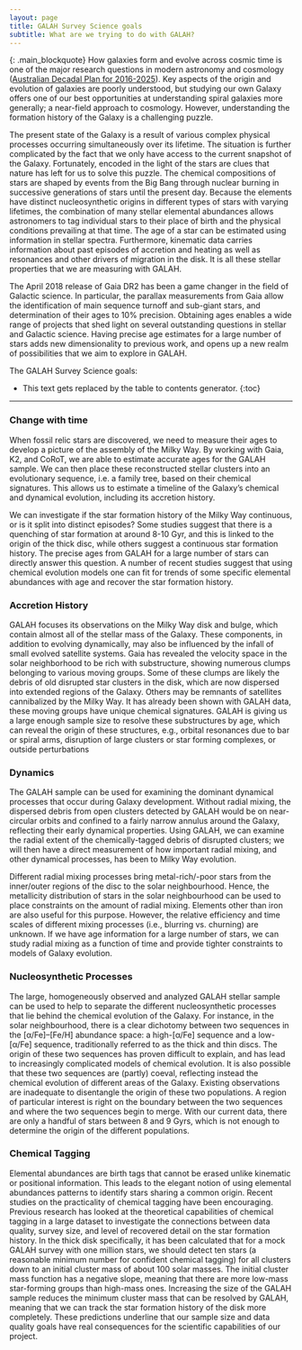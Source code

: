 ```yaml
---
layout: page
title: GALAH Survey Science goals
subtitle: What are we trying to do with GALAH?
---
```


{: .main_blockquote}
How galaxies form and evolve across cosmic time is one of the major research questions in modern astronomy and cosmology ([Australian Decadal Plan for 2016-2025](https://www.science.org.au/supporting-science/science-sector-analysis/reports-and-publications/decadal-plan-australian-astronomy-2016-25)). Key aspects of the origin and evolution of galaxies are poorly understood, but studying our own Galaxy offers one of our best opportunities at understanding spiral galaxies more generally; a near-field approach to cosmology. However, understanding the formation history of the Galaxy is a challenging puzzle.

The present state of the Galaxy is a result of various complex physical processes occurring simultaneously over its lifetime. The situation is further complicated by the fact that we only have access to the current snapshot of the Galaxy. Fortunately, encoded in the light of the stars are clues that nature has left for us to solve this puzzle. The chemical compositions of stars are shaped by events from the Big Bang through nuclear burning in successive generations of stars until the present day. Because the elements have distinct nucleosynthetic origins in different types of stars with varying lifetimes, the combination of many stellar elemental abundances allows astronomers to tag individual stars to their place of birth and the physical conditions prevailing at that time. The age of a star can be estimated using information in stellar spectra. Furthermore, kinematic data carries information about past episodes of accretion and heating as well as resonances and other drivers of migration in the disk. It is all these stellar properties that we are measuring with GALAH.

The April 2018 release of Gaia DR2 has been a game changer in the field of Galactic science. In particular, the parallax measurements from Gaia allow the identification of main sequence turnoff and sub-giant stars, and determination of their ages to 10% precision. Obtaining ages enables a wide range of projects that shed light on several outstanding questions in stellar and Galactic science. Having precise age estimates for a large number of stars adds new dimensionality to previous work, and opens up a new realm of possibilities that we aim to explore in GALAH.

The GALAH Survey Science goals:

* This text gets replaced by the table to contents generator.
{:toc}

---

### Change with time

When fossil relic stars are discovered, we need to measure their ages to develop a picture of the assembly of the Milky Way. By working with Gaia, K2, and CoRoT, we are able to estimate accurate ages for the GALAH sample. We can then place these reconstructed stellar clusters into an evolutionary sequence, i.e. a family tree, based on their chemical signatures. This allows us to estimate a timeline of the Galaxy’s chemical and dynamical evolution, including its accretion history.

We can investigate if the star formation history of the Milky Way continuous, or is it split into distinct episodes? Some studies suggest that there is a quenching of star formation at around 8-10 Gyr, and this is linked to the origin of the thick disc, while others suggest a continuous star formation history. The precise ages from GALAH for a large number of stars can directly answer this question. A number of recent studies suggest that using chemical evolution models one can fit for trends of some specific elemental abundances with age and recover the star formation history.

### Accretion History

GALAH focuses its observations on the Milky Way disk and bulge, which contain almost all of the stellar mass of the Galaxy. These components, in addition to evolving dynamically, may also be influenced by the infall of small evolved satellite systems. Gaia has revealed the velocity space in the solar neighborhood to be rich with substructure, showing numerous clumps belonging to various moving groups. Some of these clumps are likely the debris of old disrupted star clusters in the disk, which are now dispersed into extended regions of the Galaxy. Others may be remnants of satellites cannibalized by the Milky Way. It has already been shown with GALAH data, these moving groups have unique chemical signatures. GALAH is giving us a large enough sample size to resolve these substructures by age, which can reveal the origin of these structures, e.g., orbital resonances due to bar or spiral arms, disruption of large clusters or star forming complexes, or outside perturbations

### Dynamics

The GALAH sample can be used for examining the dominant dynamical processes that occur during Galaxy development. Without radial mixing, the dispersed debris from open clusters detected by GALAH would be on near-circular orbits and confined to a fairly narrow annulus around the Galaxy, reflecting their early dynamical properties. Using GALAH, we can examine the radial extent of the chemically-tagged debris of disrupted clusters; we will then have a direct measurement of how important radial mixing, and other dynamical processes, has been to Milky Way evolution.

Different radial mixing processes bring metal-rich/-poor stars from the inner/outer regions of the disc to the solar neighbourhood. Hence, the metallicity distribution of stars in the solar neighbourhood can be used to place constraints on the amount of radial mixing. Elements other than iron are also useful for this purpose. However, the relative efficiency and time scales of different mixing processes (i.e., blurring vs. churning) are unknown. If we have age information for a large number of stars, we can study radial mixing as a function of time and provide tighter constraints to models of Galaxy evolution.

### Nucleosynthetic Processes

The large, homogeneously observed and analyzed GALAH stellar sample can be used to help to separate the different nucleosynthetic processes that lie behind the chemical evolution of the Galaxy. For instance, in the solar neighbourhood, there is a clear dichotomy between two sequences in the [α/Fe]–[Fe/H] abundance space: a high-[α/Fe] sequence and a low-[α/Fe] sequence, traditionally referred to as the thick and thin discs. The origin of these two sequences has proven difficult to explain, and has lead to increasingly complicated models of chemical evolution. It is also possible that these two sequences are (partly) coeval, reflecting instead the chemical evolution of different areas of the Galaxy. Existing observations are inadequate to disentangle the origin of these two populations. A region of particular interest is right on the boundary between the two sequences and where the two sequences begin to merge. With our current data, there are only a handful of stars between 8 and 9 Gyrs, which is not enough to determine the origin of the different populations.

### Chemical Tagging
Elemental abundances are birth tags that cannot be erased unlike kinematic or positional information. This leads to the elegant notion of using elemental abundances patterns to identify stars sharing a common origin. Recent studies on the practicality of chemical tagging have been encouraging. Previous research has looked at the theoretical capabilities of chemical tagging in a large dataset to investigate the connections between data quality, survey size, and level of recovered detail on the star formation history. In the thick disk specifically, it has been calculated that for a mock GALAH survey with one million stars, we should detect ten stars (a reasonable minimum number for confident chemical tagging) for all clusters down to an initial cluster mass of about 100 solar masses. The initial cluster mass function has a negative slope, meaning that there are more low-mass star-forming groups than high-mass ones. Increasing the size of the GALAH sample reduces the minimum cluster mass that can be resolved by GALAH, meaning that we can track the star formation history of the disk more completely. These predictions underline that our sample size and data quality goals have real consequences for the scientific capabilities of our project.
